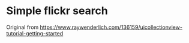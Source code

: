 # Simple flickr search
Original from https://www.raywenderlich.com/136159/uicollectionview-tutorial-getting-started

